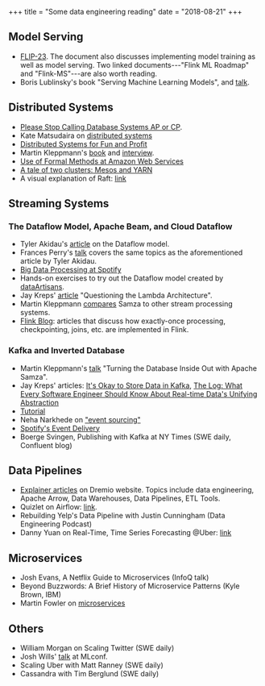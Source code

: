 +++
title = "Some data engineering reading"
date = "2018-08-21"
+++

## Model Serving
- [FLIP-23](https://cwiki.apache.org/confluence/display/FLINK/FLIP-23+-+Model+Serving).
The document also discusses implementing model training as well as model serving.
Two linked documents---"Flink ML Roadmap" and "Flink-MS"---are also worth reading.
- Boris Lublinsky's book "Serving Machine Learning Models", and [talk](https://www.youtube.com/watch?v=YmrCv5onW_E).

## Distributed Systems

- [Please Stop Calling Database Systems AP or CP](https://martin.kleppmann.com/2015/05/11/please-stop-calling-databases-cp-or-ap.html).
- Kate Matsudaira on [distributed systems](http://www.aosabook.org/en/distsys.html)
- [Distributed Systems for Fun and Profit](https://martinfowler.com/articles/microservices.html)
- Martin Kleppmann's [book](http://shop.oreilly.com/product/0636920032175.do) and [interview](https://softwareengineeringdaily.com/2017/05/02/data-intensive-applications-with-martin-kleppmann/).
- [Use of Formal Methods at Amazon Web Services](http://lamport.azurewebsites.net/tla/amazon.html)
- [A tale of two clusters: Mesos and YARN](https://www.oreilly.com/ideas/a-tale-of-two-clusters-mesos-and-yarn)
- A visual explanation of Raft: [link](http://thesecretlivesofdata.com/raft/)

## Streaming Systems

### The Dataflow Model, Apache Beam, and Cloud Dataflow
- Tyler Akidau's [article](https://www.oreilly.com/ideas/the-world-beyond-batch-streaming-101) on the Dataflow model.
- Frances Perry's [talk](https://www.youtube.com/watch?v=3UfZN59Nsk8) covers the same topics as the aforementioned article by Tyler Akidau.
- [Big Data Processing at Spotify](https://labs.spotify.com/2017/10/16/big-data-processing-at-spotify-the-road-to-scio-part-1/)
- Hands-on exercises to try out the Dataflow model created by [dataArtisans](http://training.data-artisans.com/).
- Jay Kreps' [article](https://www.oreilly.com/ideas/questioning-the-lambda-architecture) "Questioning the Lambda Architecture".
- Martin Kleppmann [compares](https://samza.apache.org/learn/documentation/latest/comparisons/introduction.html) Samza to other stream processing systems.
- [Flink Blog](https://flink.apache.org/blog/): articles that discuss how exactly-once processing, checkpointing, joins, etc. are implemented in Flink.

### Kafka and Inverted Database
- Martin Kleppmann's [talk](https://www.confluent.io/blog/turning-the-database-inside-out-with-apache-samza/) "Turning the Database Inside Out with Apache Samza".
- Jay Kreps' articles: [It's Okay to Store Data in Kafka](https://www.confluent.io/blog/okay-store-data-apache-kafka/),
[The Log: What Every Software Engineer Should Know About Real-time Data's Unifying Abstraction](https://engineering.linkedin.com/distributed-systems/log-what-every-software-engineer-should-know-about-real-time-datas-unifying)
- [Tutorial](http://www.michael-noll.com/blog/2014/08/18/apache-kafka-training-deck-and-tutorial/)
- Neha Narkhede on ["event sourcing"](https://www.confluent.io/blog/event-sourcing-cqrs-stream-processing-apache-kafka-whats-connection/)
- [Spotify's Event Delivery](https://labs.spotify.com/2016/02/25/spotifys-event-delivery-the-road-to-the-cloud-part-i/)
- Boerge Svingen, Publishing with Kafka at NY Times (SWE daily, Confluent blog)

## Data Pipelines
- [Explainer articles](https://www.dremio.com/library/#explainer) on Dremio website.
    Topics include data engineering, Apache Arrow, Data Warehouses, Data Pipelines, ETL Tools.
- Quizlet on Airflow: [link](https://medium.com/tech-quizlet/going-with-the-flow-how-quizlet-uses-apache-airflow-to-execute-complex-data-processing-pipelines-1ca546f8cc68).
- Rebuilding Yelp's Data Pipeline with Justin Cunningham (Data Engineering Podcast)
-  Danny Yuan on Real-Time, Time Series Forecasting @Uber: [link](https://www.infoq.com/podcasts/streaming-real-time-uber-time-series-danny-yuan)

## Microservices
- Josh Evans, A Netflix Guide to Microservices (InfoQ talk)
- Beyond Buzzwords: A Brief History of Microservice Patterns (Kyle Brown, IBM)
- Martin Fowler on [microservices](https://martinfowler.com/articles/microservices.html)

## Others
- William Morgan on Scaling Twitter (SWE daily)
- Josh Wills' [talk](https://www.youtube.com/watch?v=qNAw7mUgx34) at MLconf.
- Scaling Uber with Matt Ranney (SWE daily)
- Cassandra with Tim Berglund (SWE daily)
